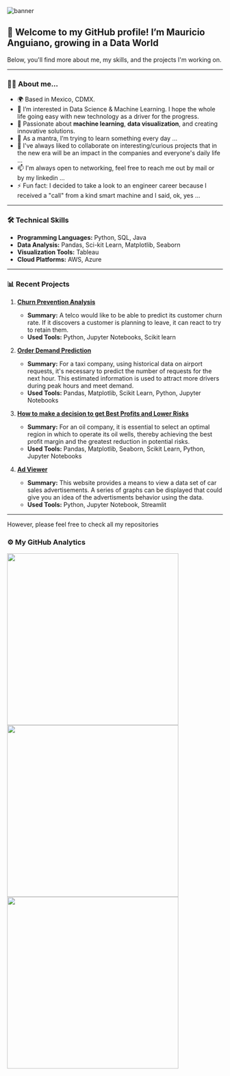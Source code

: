 <img alt="banner" src="https://lh3.googleusercontent.com/d/1kOJkYz_NSklYflDMEGRTDZ3_Utpf8TtQ">

## 👋 Welcome to my GitHub profile! I’m Mauricio Anguiano, growing in a Data World
Below, you'll find more about me, my skills, and the projects I'm working on.

---

### 👨‍💻 About me...
- 🌍 Based in Mexico, CDMX.
- 👀 I’m interested in Data Science & Machine Learning. I hope the whole life going easy with new technology as a driver for the progress.
- 🌟 Passionate about **machine learning**, **data visualization**, and creating innovative solutions.
- 🌱 As a mantra, I’m trying to learn something every day ...
- 💞️ I've always liked to collaborate on interesting/curious projects that in the new era will be an impact in the companies and everyone's daily life ...
- 📫 I'm always open to networking, feel free to reach me out by mail or by my linkedin ...
- ⚡ Fun fact: I decided to take a look to an engineer career because I received a "call" from a kind smart machine and I said, ok, yes ...

---

### 🛠️ Technical Skills
- **Programming Languages:** Python, SQL, Java
- **Data Analysis:** Pandas, Sci-kit Learn, Matplotlib, Seaborn
- **Visualization Tools:** Tableau
- **Cloud Platforms:** AWS, Azure

--- 


### 📊 Recent Projects
1. **<a href="https://github.com/mauangwk/interconnect_churn_prevention" target="_blank">Churn Prevention Analysis</a>**
   - **Summary:** A telco would like to be able to predict its customer churn rate. If it discovers a customer is planning to leave, it can react to try to retain them.
   - **Used Tools:** Python, Jupyter Notebooks, Scikit learn  

2. **<a href="https://github.com/mauangwk/slt_order_demand_prediction" target="_blank">Order Demand Prediction</a>**
   - **Summary:** For a taxi company, using historical data on airport requests, it's necessary to predict the number of requests for the next hour. This estimated information is used to attract more drivers during peak hours and meet demand.
   - **Used Tools:** Pandas, Matplotlib, Scikit Learn, Python, Jupyter Notebooks

3. **<a href="https://github.com/mauangwk/goil_profits_risks" target="_blank">How to make a decision to get Best Profits and Lower Risks</a>**
   - **Summary:** For an oil company, it is essential to select an optimal region in which to operate its oil wells, thereby achieving the best profit margin and the greatest reduction in potential risks.
   - **Used Tools:** Pandas, Matplotlib, Seaborn, Scikit Learn, Python, Jupyter Notebooks

4. **<a href="https://github.com/mauangwk/ads-car-viewer" target="_blank">Ad Viewer</a>**
   - **Summary:** This website provides a means to view a data set of car sales advertisements. A series of graphs can be displayed that could give you an idea of the advertisments behavior using the data.
   - **Used Tools:** Python, Jupyter Notebook, Streamlit

---

However, please feel free to check all my repositories

### ⚙️ My GitHub Analytics

<p align="center">

<!--
<a href="https://github.com/mauangwk">
<img height="180em" src="https://github-readme-stats-eight-theta.vercel.app/api?username=mauangwk&show_icons=true&theme=algolia&include_all_commits=true&count_private=true"/>
<img height="180em" src="https://github-readme-stats-eight-theta.vercel.app/api/top-langs/?username=mauangwk&layout=compact&langs_count=8&theme=algolia"/>
-->

<img width="400em" src="https://github-readme-streak-stats.herokuapp.com/?user=mauangwk&theme=nord&hide_border=false"/><br>
<img width="400em" src="https://github-readme-stats.vercel.app/api?username=mauangwk&theme=nord&show_icons=true&hide_border=false&count_private=true&include_all_commits=true"/><br>
<img width="400em" src="https://github-readme-stats.vercel.app/api/top-langs/?username=mauangwk&theme=nord&show_icons=true&hide_border=false&layout=compact"/><br>

</p>

